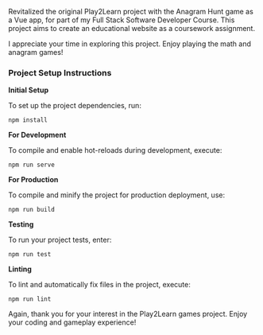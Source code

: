 Revitalized the original Play2Learn project with the Anagram Hunt game as a Vue app, for part of my Full Stack Software Developer Course. This project aims to create an educational website as a coursework assignment.

I appreciate your time in exploring this project. Enjoy playing the math and anagram games!

### Project Setup Instructions

**Initial Setup**

To set up the project dependencies, run:
```
npm install
```

**For Development**

To compile and enable hot-reloads during development, execute:
```
npm run serve
```

**For Production**

To compile and minify the project for production deployment, use:
```
npm run build
```

**Testing**

To run your project tests, enter:
```
npm run test
```

**Linting**

To lint and automatically fix files in the project, execute:
```
npm run lint
```

Again, thank you for your interest in the Play2Learn games project. Enjoy your coding and gameplay experience!
